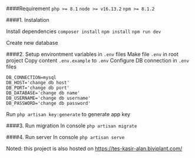 ####Requirement
`php >= 8.1`
`node >= v16.13.2`
`npm >= 8.1.2`

####1. Instalation

Install dependencies
`composer install`
`npm install`
`npm run dev`

Create new database

####2. Setup environtment variables in `.env` files
Make file `.env` in root project
Copy content `.env.example` to `.env`
Configure DB connection in `.env` files

```
DB_CONNECTION=mysql
DB_HOST='change db host'
DB_PORT='change db port'
DB_DATABASE='change db name'
DB_USERNAME='change db username'
DB_PASSWORD='change db password'
```

Run `php artisan key:generate` to generate app key

####3. Run migration
In console
`php artisan migrate`

####4. Run server
In console
`php artisan serve`

Noted: this project is also hosted on https://tes-kasir-alan.biviplant.com/
